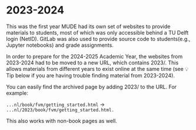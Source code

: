 # 2023-2024

This was the first year MUDE had its own set of websites to provide materials to students, most of which was only accessible behind a TU Delft login (NetID). GitLab was also used to provide source code to students(e.g., Jupyter notebooks) and grade assignments.

In order to prepare for the 2024-2025 Academic Year, the websites from 2023-2024 had to be moved to a new URL, which contains 2023/. This allows materials from different years to exist online at the same time (see 💡 Tip below if you are having trouble finding material from 2023-2024).

You can easily find the archived page by adding 2023/ to the URL. For example:

`...nl/book/fvm/getting_started.html` → `...nl/2023/book/fvm/getting_started.html.`

This also works with non-book pages as well.